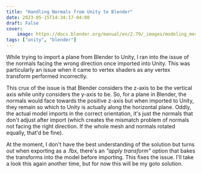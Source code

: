 ```yaml
---
title: "Handling Normals from Unity to Blender"
date: 2023-05-15T14:34:17-04:00
draft: False
cover:
    image: https://docs.blender.org/manual/en/2.79/_images/modeling_meshes_editing_normals_viewport.png
tags: ["unity", "blender"]
---
```


While trying to import a plane from Blender to Unity, I ran into the issue of the normals facing the wrong direction once imported into Unity. This was particularly an issue when it came to vertex shaders as any vertex transform performed incorrectly.

This crux of the issue is that Blender considers the z-axis to be the vertical axis while unity considers the y-axis to be. So, for a plane in Blender, the normals would face towards the positive z-axis but when imported to Unity, they remain so which to Unity is actually along the horizontal plane. Oddly, the actual model imports in the correct orientation, it's just the normals that don't adjust after import (which creates the mismatch problem of normals not facing the right direction. If the whole mesh and normals rotated equally, that'd be fine).

At the moment, I don't have the best understanding of the solution but turns out when exporting as a .fbx, there's an *"apply transform"* option that bakes the transforms into the model before importing. This fixes the issue. I'll take a look this again another time, but for now this will be my goto solution.
